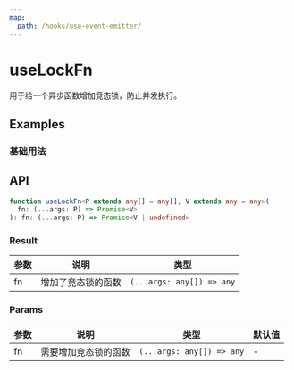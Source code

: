 ```yaml
---
map:
  path: /hooks/use-event-emitter/
---
```


# useLockFn

用于给一个异步函数增加竞态锁，防止并发执行。

## Examples

### 基础用法

<demo src="./demo/demo.vue"
  language="vue"
  title="防止重复提交"
  desc="在 submit 函数执行完成前，其余的点击动作都会被忽略。">
</demo>

## API

```typescript
function useLockFn<P extends any[] = any[], V extends any = any>(
  fn: (...args: P) => Promise<V>
): fn: (...args: P) => Promise<V | undefined>
```

### Result

| 参数 | 说明                      | 类型                      |
|------|---------------------------|---------------------------|
| fn   | 增加了竞态锁的函数 | `(...args: any[]) => any` |

### Params

| 参数           | 说明             | 类型                      | 默认值 |
|----------------|------------------|---------------------------|--------|
| fn             | 需要增加竞态锁的函数 | `(...args: any[]) => any` | -      |
